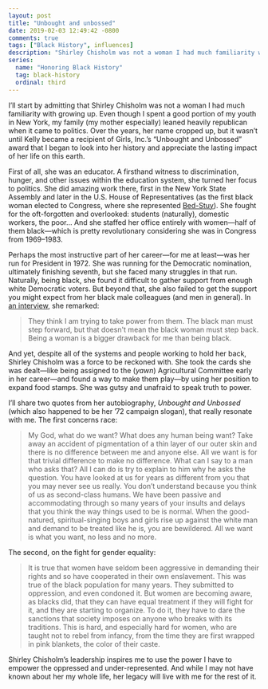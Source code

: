 ```yaml
---
layout: post
title: "Unbought and unbossed"
date: 2019-02-03 12:49:42 -0800
comments: true
tags: ["Black History", influences]
description: "Shirley Chisholm was not a woman I had much familiarity with growing up, but I am glad to have learned of her guts and conviction in the face of many obstacles."
series:
  name: "Honoring Black History"
  tag: black-history
  ordinal: third
---
```


I’ll start by admitting that Shirley Chisholm was not a woman I had much familiarity with growing up. Even though I spent a good portion of my youth in New York, my family (my mother especially) leaned heavily republican when it came to politics. Over the years, her name cropped up, but it wasn’t until Kelly became a recipient of Girls, Inc.’s “Unbought and Unbossed” award that I began to look into her history and appreciate the lasting impact of her life on this earth.

<!-- more -->

First of all, she was an educator. A firsthand witness to discrimination, hunger, and other issues within the education system, she turned her focus to politics. She did amazing work there, first in the New York State Assembly and later in the U.S. House of Representatives (as the first black woman elected to Congress, where she represented [Bed-Stuy](https://wikipedia.org/wiki/Bedford%E2%80%93Stuyvesant,_Brooklyn)). She fought for the oft-forgotten and overlooked: students (naturally), domestic workers, the poor… And she staffed her office entirely with women—half of them black—which is pretty revolutionary considering she was in Congress from 1969–1983.

Perhaps the most instructive part of her career—for me at least—was her run for President in 1972. She was running for the Democratic nomination, ultimately finishing seventh, but she faced many struggles in that run. Naturally, being black, she found it difficult to gather support from enough white Democratic voters. But beyond that, she also failed to get the support you might expect from her black male colleagues (and men in general). In [an interview](https://news.google.com/newspapers?nid=1298&dat=19720408&id=nqlWAAAAIBAJ&sjid=0ucDAAAAIBAJ&pg=4748,5584936), she remarked:

>  They think I am trying to take power from them. The black man must step forward, but that doesn't mean the black woman must step back. Being a woman is a bigger drawback for me than being black.

And yet, despite all of the systems and people working to hold her back, Shirley Chisholm was a force to be reckoned with. She took the cards she was dealt—like being assigned to the (*yawn*) Agricultural Committee early in her career—and found a way to make them play—by using her position to expand food stamps. She was gutsy and unafraid to speak truth to power.

I’ll share two quotes from her autobiography, <cite>Unbought and Unbossed</cite> (which also happened to be her ’72 campaign slogan), that really resonate with me. The first concerns race:

> My God, what do we want? What does any human being want? Take away an accident of pigmentation of a thin layer of our outer skin and there is no difference between me and anyone else. All we want is for that trivial difference to make no difference. What can I say to a man who asks that? All I can do is try to explain to him why he asks the question. You have looked at us for years as different from you that you may never see us really. You don’t understand because you think of us as second-class humans. We have been passive and accommodating through so many years of your insults and delays that you think the way things used to be is normal. When the good-natured, spiritual-singing boys and girls rise up against the white man and demand to be treated like he is, you are bewildered. All we want is what you want, no less and no more.

The second, on the fight for gender equality:

> It is true that women have seldom been aggressive in demanding their rights and so have cooperated in their own enslavement. This was true of the black population for many years. They submitted to oppression, and even condoned it. But women are becoming aware, as blacks did, that they can have equal treatment if they will fight for it, and they are starting to organize. To do it, they have to dare the sanctions that society imposes on anyone who breaks with its traditions. This is hard, and especially hard for women, who are taught not to rebel from infancy, from the time they are first wrapped in pink blankets, the color of their caste.

Shirley Chisholm’s leadership inspires me to use the power I have to empower the oppressed and under-represented. And while I may not have known about her my whole life, her legacy will live with me for the rest of it.